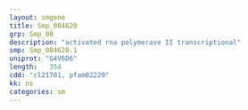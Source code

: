 ```yaml
---
layout: smgene
title: Smp_084620
grp: Smp_08
description: "activated rna polymerase II transcriptional"
smp: Smp_084620.1
uniprot: "G4V6D6"
length:   354
cdd: "cl21701, pfam02229"
kk: ns
categories: sm
---
```

